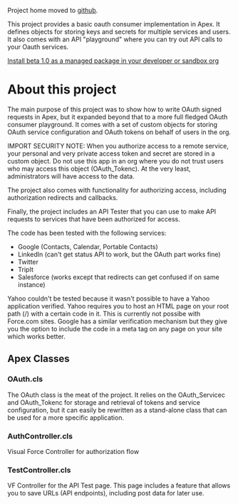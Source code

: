 Project home moved to [github](https://github.com/jesperfj/sfdc-oauth-playground).

This project provides a basic oauth consumer implementation in Apex. It defines objects for storing keys and secrets for multiple services and users. It also comes with an API "playground" where you can try out API calls to your Oauth services.

[Install beta 1.0 as a managed package in your developer or sandbox org](https://login.salesforce.com/?startURL=%2Fpackaging%2FinstallPackage.apexp%3Fp0%3D04tA0000000D8Zk)

# About this project #

The main purpose of this project was to show how to write OAuth signed requests in Apex, but it expanded beyond that to a more full fledged OAuth consumer playground. It comes with a set of custom objects for storing OAuth service configuration and OAuth tokens on behalf of users in the org.

IMPORT SECURITY NOTE: When you authorize access to a remote service, your personal and very private access token and secret are stored in a custom object. Do not use this app in an org where you do not trust users who may access this object (OAuth\_Tokenc). At the very least, administrators will have access to the data.

The project also comes with functionality for authorizing access, including authorization redirects and callbacks.

Finally, the project includes an API Tester that you can use to make API requests to services that have been authorized for access.

The code has been tested with the following services:

  * Google (Contacts, Calendar, Portable Contacts)
  * LinkedIn (can't get status API to work, but the OAuth part works fine)
  * Twitter
  * TripIt
  * Salesforce (works except that redirects can get confused if on same instance)

Yahoo couldn't be tested because it wasn't possible to have a Yahoo application verified. Yahoo requires you to host an HTML page on your root path (/) with a certain code in it. This is currently not possibe with Force.com sites. Google has a similar verification mechanism but they give you the option to include the code in a meta tag on any page on your site which works better.

## Apex Classes ##

### OAuth.cls ###

The OAuth class is the meat of the project. It relies on the OAuth\_Servicec and OAuth\_Tokenc for storage and retrieval of tokens and service configuration, but it can easily be rewritten as a stand-alone class that can be used for a more specific application.

### AuthController.cls ###

Visual Force Controller for authorization flow

### TestController.cls ###

VF Controller for the API Test page. This page includes a feature that allows you to save URLs (API endpoints), including post data for later use.